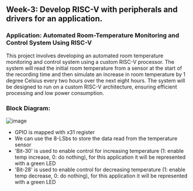 ## Week-3: Develop RISC-V with peripherals and drivers for an application.

### Application: Automated Room-Temperature Monitoring and Control System Using RISC-V

This project involves developing an automated room temperature monitoring and control system using a custom RISC-V processor. The system will read the initial room temperature from a sensor at the start of the recording time and then simulate an increase in room temperature by 1 degree Celsius every two hours over the next eight hours. The system will be designed to run on a custom RISC-V architecture, ensuring efficient processing and low power consumption.

### Block Diagram:

![image](https://github.com/xeuke/RISCV-HDP/assets/20591370/a5db73c0-6078-45c7-b110-5c8bb9fbc1ed)

- GPIO is mapped with x31 register
- We can use the 8-LSbs to store the data read from the temperature sensor
- 'Bit-30' is used to enable control for increasing temperature (1: enable temp increase, 0: do nothing), for this application it will be represented with a green LED
- 'Bit-28' is used to enable control for decreasing temperature (1: enable temp decrease, 0: do nothing), for this application it will be represented with a green LED

